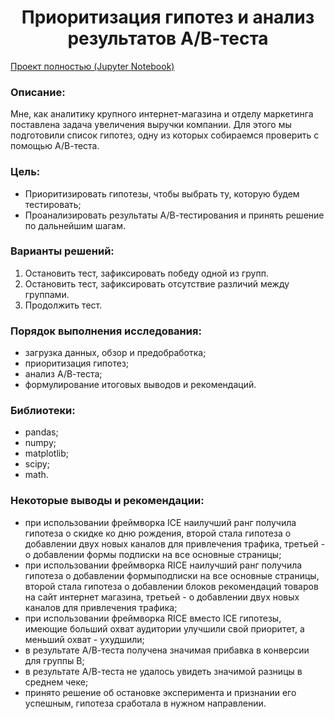 <h1 align="center"> Приоритизация гипотез и анализ результатов А/В-теста </h1>

[Проект полностью (Jupyter Notebook)](https://github.com/model4d/Portfolio/blob/main/05%20AB-test/ab-test.ipynb)

<h3> Описание: </h3>

Мне, как аналитику крупного интернет-магазина и отделу маркетинга поставлена задача увеличения выручки компании. Для этого мы подготовили список гипотез, одну из которых собираемся проверить с помощью А/В-теста.

<h3> Цель: </h3>

* Приоритизировать гипотезы, чтобы выбрать ту, которую будем тестировать;
* Проанализировать результаты А/В-тестирования и принять решение по дальнейшим шагам.

<h3> Варианты решений: </h3>

1. Остановить тест, зафиксировать победу одной из групп.
2. Остановить тест, зафиксировать отсутствие различий между группами.
3. Продолжить тест.
    
<h3> Порядок выполнения исследования: </h3>

* загрузка данных, обзор и предобработка;
* приоритизация гипотез;
* анализ А/В-теста;
* формулирование итоговых выводов и рекомендаций.

<h3> Библиотеки: </h3>

* pandas;
* numpy;
* matplotlib;
* scipy;
* math.

<h3> Некоторые выводы и рекомендации: </h3>

* при использовании фреймворка ICE наилучший ранг получила гипотеза о скидке ко дню рождения, второй стала гипотеза о добавлении двух новых каналов для привлечения трафика, третьей - о добавлении формы подписки на все основные страницы;
* при использовании фреймворка RICE наилучший ранг получила гипотеза о добавлении формыподписки на все основные страницы, второй стала гипотеза о добавлении блоков рекомендаций товаров на сайт интернет магазина, третьей - о добавлении двух новых каналов для привлечения трафика;
* при использовании фреймворка RICE вместо ICE гипотезы, имеющие больший охват аудитории улучшили свой приоритет, а меньший охват - ухудшили;
* в результате А/В-теста получена значимая прибавка в конверсии для группы В;
* в результате А/В-теста не удалось увидеть значимой разницы в среднем чеке;
* принято решение об остановке эксперимента и признании его успешным, гипотеза сработала в нужном направлении.
